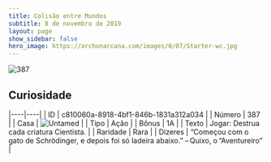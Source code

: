 ```yaml
---
title: Colisão entre Mundos
subtitle: 8 de novembro de 2019
layout: page
show_sidebar: false
hero_image: https://archonarcana.com/images/0/07/Starter-wc.jpg
---
```


![387](https://cdn.keyforgegame.com/media/card_front/pt/452_387_Q6Q7VG34P9GF_pt.png)

## Curiosidade

|----|----|
| ID | c810060a-8918-4bf1-846b-1831a312a034 |
| Número | 387 |
| Casa | ![Untamed](https://archonarcana.com/images/thumb/b/bd/Untamed.png/22px-Untamed.png "Indomados") |
| Tipo | Ação |
| Bônus | 1A |
| Texto | Jogar: Destrua cada criatura Cientista. |
| Raridade | Rara |
| Dizeres | “Começou com o gato de Schrödinger,  e depois foi só ladeira abaixo.” – Quixo, o “Aventureiro” |